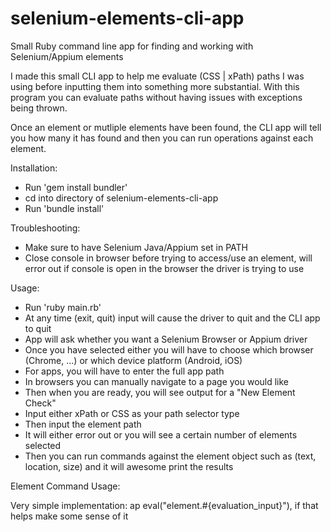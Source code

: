 selenium-elements-cli-app
=========================

Small Ruby command line app for finding and working with Selenium/Appium elements

I made this small CLI app to help me evaluate (CSS | xPath) paths I was using before inputting them into something
more substantial.  With this program you can evaluate paths without having issues with exceptions being thrown.

Once an element or mutliple elements have been found, the CLI app will tell you how many it has found and then you can
run operations against each element.

Installation:
- Run 'gem install bundler'
- cd into directory of selenium-elements-cli-app
- Run 'bundle install'

Troubleshooting:
- Make sure to have Selenium Java/Appium set in PATH
- Close console in browser before trying to access/use an element, will error out if console is open in the browser the driver is trying to use

Usage:
- Run 'ruby main.rb'
- At any time (exit, quit) input will cause the driver to quit and the CLI app to quit
- App will ask whether you want a Selenium Browser or Appium driver
- Once you have selected either you will have to choose which browser (Chrome, ...) or which device platform (Android, iOS)
- For apps, you will have to enter the full app path
- In browsers you can manually navigate to a page you would like
- Then when you are ready, you will see output for a "New Element Check"
- Input either xPath or CSS as your path selector type
- Then input the element path
- It will either error out or you will see a certain number of elements selected
- Then you can run commands against the element object such as (text, location, size) and it will awesome print the results

Element Command Usage:

Very simple implementation: ap eval("element.#{evaluation_input}"), if that helps make some sense of it